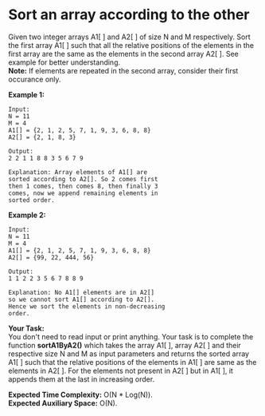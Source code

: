 # Sort an array according to the other

Given two integer arrays A1[ ] and A2[ ] of size N and M respectively. Sort the first array A1[ ] such that all the relative positions of the elements in the first array are the same as the elements in the second array A2[ ].
See example for better understanding.<br>
**Note:** If elements are repeated in the second array, consider their first occurance only.

**Example 1:**
```
Input:
N = 11 
M = 4
A1[] = {2, 1, 2, 5, 7, 1, 9, 3, 6, 8, 8}
A2[] = {2, 1, 8, 3}

Output: 
2 2 1 1 8 8 3 5 6 7 9

Explanation: Array elements of A1[] are
sorted according to A2[]. So 2 comes first
then 1 comes, then comes 8, then finally 3
comes, now we append remaining elements in
sorted order.
```
**Example 2:**
```
Input:
N = 11 
M = 4
A1[] = {2, 1, 2, 5, 7, 1, 9, 3, 6, 8, 8}
A2[] = {99, 22, 444, 56}

Output: 
1 1 2 2 3 5 6 7 8 8 9

Explanation: No A1[] elements are in A2[]
so we cannot sort A1[] according to A2[].
Hence we sort the elements in non-decreasing 
order.
```
**Your Task:**<br>
You don't need to read input or print anything. Your task is to complete the function **sortA1ByA2()** which takes the array A1[ ], array A2[ ] and their respective size N and M as input parameters and returns the sorted array A1[ ] such that the relative positions of the elements in A1[ ] are same as the elements in A2[ ]. For the elements not present in A2[ ] but in A1[ ], it appends them at the last in increasing order. 

**Expected Time Complexity:** O(N * Log(N)).<br>
**Expected Auxiliary Space:** O(N).
